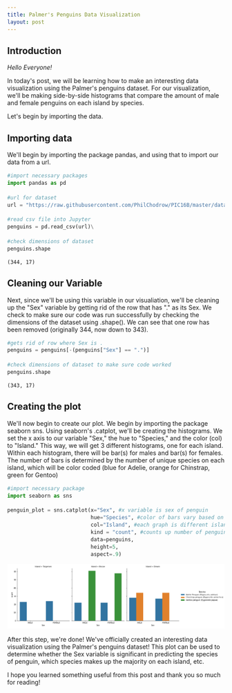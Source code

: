 ```yaml
---
title: Palmer's Penguins Data Visualization
layout: post
---
```


## Introduction

*Hello Everyone!*

In today's post, we will be learning how to make an interesting data visualization using the Palmer's penguins dataset. For our visualization, we'll be making side-by-side histograms that compare the amount of male and female penguins on each island by species.

Let's begin by importing the data.

## Importing data

We'll begin by importing the package pandas, and using that to import our data from a url. 

```python
#import necessary packages
import pandas as pd

#url for dataset
url = "https://raw.githubusercontent.com/PhilChodrow/PIC16B/master/datasets/palmer_penguins.csv"

#read csv file into Jupyter
penguins = pd.read_csv(url)\

#check dimensions of dataset
penguins.shape
```




    (344, 17)

## Cleaning our Variable

Next, since we'll be using this variable in our visualiation, we'll be cleaning up the "Sex" variable by getting rid of the row that has "." as its Sex. We check to make sure our code was run successfully by checking the dimensions of the dataset using .shape(). We can see that one row has been removed (originally 344, now down to 343).

```python
#gets rid of row where Sex is .
penguins = penguins[-(penguins["Sex"] == ".")]

#check dimensions of dataset to make sure code worked
penguins.shape
```




    (343, 17)

## Creating the plot

We'll now begin to create our plot. We begin by importing the package seaborn sns. Using seaborn's .catplot, we'll be creating the histograms. We set the x axis to our variable "Sex," the hue to "Species," and the color (col) to "Island." This way, we will get 3 different histograms, one for each island. Within each histogram, there will be bar(s) for males and bar(s) for females. The number of bars is determined by the number of unique species on each island, which will be color coded (blue for Adelie, orange for Chinstrap, green for Gentoo)

```python
#import necessary package
import seaborn as sns

penguin_plot = sns.catplot(x="Sex", #x variable is sex of penguin
                           hue="Species", #color of bars vary based on species
                           col="Island", #each graph is different island
                           kind = "count", #counts up number of penguins who fit specified description
                           data=penguins, 
                           height=5, 
                           aspect=.9)

```

![palmer_plot.png](/images/palmer_plot.png)

After this step, we're done! We've officially created an interesting data visualization using the Palmer's penguins dataset! This plot can be used to determine whether the Sex variable is significant in predicting the species of penguin, which species makes up the majority on each island, etc. 

I hope you learned something useful from this post and thank you so much for reading!
